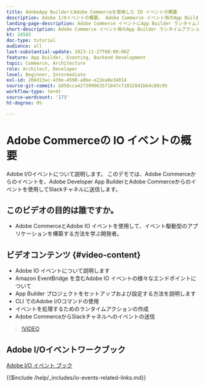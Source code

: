 ```yaml
---
title: AdobeApp BuilderとAdobe Commerceを使用した IO イベントの概要
description: Adobe I/Oイベントの概要。 Adobe Commerce イベント用のApp Builder ランタイムアクションを作成します。
landing-page-description: Adobe Commerce イベントにApp Builder ランタイムアクションを使用する方法を説明します。
short-description: Adobe Commerce イベント用のApp Builder ランタイムアクションの作成。
kt: 14583
doc-type: tutorial
audience: all
last-substantial-update: 2023-11-27T00:00:00Z
feature: App Builder, Eventing, Backend Development
topic: Commerce, Architecture
role: Architect, Developer
level: Beginner, Intermediate
exl-id: 266d13ac-439e-4590-a0be-e22ea8e34014
source-git-commit: b858cca427399963571847c71832841b64c88c95
workflow-type: tm+mt
source-wordcount: '173'
ht-degree: 0%

---
```


# Adobe Commerceの IO イベントの概要

Adobe I/Oイベントについて説明します。 このデモでは、Adobe Commerceからのイベントを、Adobe Developer App BuilderとAdobe Commerceからのイベントを使用してSlackチャネルに送信します。

## このビデオの目的は誰ですか。

* Adobe CommerceとAdobe IO イベントを使用して、イベント駆動型のアプリケーションを構築する方法を学ぶ開発者。

## ビデオコンテンツ {#video-content}

* Adobe IO イベントについて説明します
* Amazon EventBridge を含むAdobe IO イベントの様々なエンドポイントについて
* App Builder プロジェクトをセットアップおよび設定する方法を説明します
* CLI でのAdobe I/Oコマンドの使用
* イベントを処理するためのランタイムアクションの作成
* Adobe CommerceからSlackチャネルへのイベントの送信

>[!VIDEO](https://video.tv.adobe.com/v/3425834?learn=on)

## Adobe I/Oイベントワークブック

[Adobe I/O イベント ブック](../assets/io-events/IO-Events-Workbook.pdf)

{{$include /help/_includes/io-events-related-links.md}}
